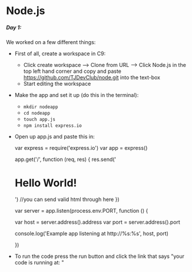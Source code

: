 # <b>Node.js</b>

##### Day 1:
We worked on a few different things:
 - First of all, create a workspace in C9:
    - Click create workspace --> Clone from URL --> Click Node.js in the top left hand corner and copy and paste https://github.com/TJDevClub/node.git into the text-box
    - Start editing the workspace
 -  Make the app and set it up (do this in the terminal):
    - `mkdir nodeapp`
    - `cd nodeapp`
    - `touch app.js`
    - `npm install express.io`
 - Open up app.js and paste this in:
 

    var express = require('express.io')
    var app = express()
    
    app.get('/', function (req, res) {
      res.send('<h1>Hello World!</h1>') //you can send valid html through here
    })
    
    var server = app.listen(process.env.PORT, function () {
    
      var host = server.address().address
      var port = server.address().port
    
      console.log('Example app listening at http://%s:%s', host, port)
    
    })
    
 - To run the code press the run button and click the link that says "your code is running at: "